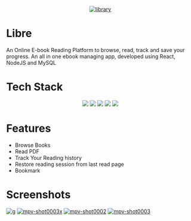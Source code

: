 <p align="center">
    <a href="https://ibb.co/Ry6h5zS"><img src="https://i.ibb.co/Ry6h5zS/library.png" alt="library" border="0"></a>
</p>

# Libre
An Online E-book Reading Platform to browse, read, track and save your progress. An all in one ebook managing app, developed using React, NodeJS and MySQL

# Tech Stack
  <p align="center">
    <a href=""><img src="https://img.shields.io/badge/javascript-%23323330.svg?style=for-the-badge&logo=javascript&logoColor=%23F7DF1E"></a>
    <a href=""><img src="https://img.shields.io/badge/React-20232A?style=for-the-badge&logo=react&logoColor=61DAFB"></a>
    <a href=""><img src="https://img.shields.io/badge/Node.js-43853D?style=for-the-badge&logo=node.js&logoColor=white"></a>
    <a href=""><img src="https://img.shields.io/badge/MySQL-00000F?style=for-the-badge&logo=mysql&logoColor=white"></a>
    <a href=""><img src="https://img.shields.io/badge/React-20232A?style=for-the-badge&logo=react&logoColor=61DAFB"></a>
   </p>
  
# Features
- Browse Books
- Read PDF
- Track Your Reading history
- Restore reading session from last read page
- Bookmark

# Screenshots
<a href="https://ibb.co/JdrDsYH"><img src="https://i.ibb.co/JdrDsYH/g.jpg" alt="g" border="0"></a>
<a href="https://ibb.co/ZT170V0"><img src="https://i.ibb.co/ZT170V0/mpv-shot0003x.jpg" alt="mpv-shot0003x" border="0"></a>
<a href="https://ibb.co/PYSG0YG"><img src="https://i.ibb.co/PYSG0YG/mpv-shot0002.jpg" alt="mpv-shot0002" border="0"></a>
<a href="https://ibb.co/WV0Qq0s"><img src="https://i.ibb.co/WV0Qq0s/mpv-shot0003.jpg" alt="mpv-shot0003" border="0"></a>

